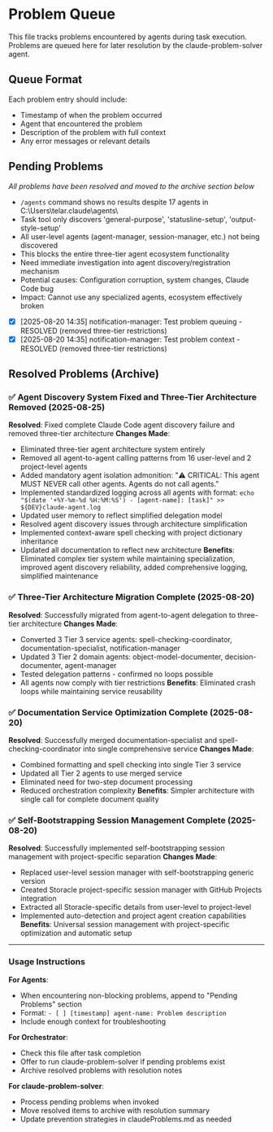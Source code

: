 # Problem Queue

This file tracks problems encountered by agents during task execution. Problems are queued here for later resolution by the claude-problem-solver agent.

## Queue Format

Each problem entry should include:
- Timestamp of when the problem occurred
- Agent that encountered the problem
- Description of the problem with full context
- Any error messages or relevant details

## Pending Problems

*All problems have been resolved and moved to the archive section below*
  - `/agents` command shows no results despite 17 agents in C:\Users\telar\.claude\agents\
  - Task tool only discovers 'general-purpose', 'statusline-setup', 'output-style-setup'
  - All user-level agents (agent-manager, session-manager, etc.) not being discovered
  - This blocks the entire three-tier agent ecosystem functionality
  - Need immediate investigation into agent discovery/registration mechanism
  - Potential causes: Configuration corruption, system changes, Claude Code bug
  - Impact: Cannot use any specialized agents, ecosystem effectively broken
- [x] [2025-08-20 14:35] notification-manager: Test problem queuing - RESOLVED (removed three-tier restrictions)
- [x] [2025-08-20 14:35] notification-manager: Test problem context - RESOLVED (removed three-tier restrictions)

## Resolved Problems (Archive)

### ✅ Agent Discovery System Fixed and Three-Tier Architecture Removed (2025-08-25)
**Resolved**: Fixed complete Claude Code agent discovery failure and removed three-tier architecture
**Changes Made**:
- Eliminated three-tier agent architecture system entirely
- Removed all agent-to-agent calling patterns from 16 user-level and 2 project-level agents  
- Added mandatory agent isolation admonition: "⚠️ CRITICAL: This agent MUST NEVER call other agents. Agents do not call agents."
- Implemented standardized logging across all agents with format: `echo "$(date '+%Y-%m-%d %H:%M:%S') - [agent-name]: [task]" >> ${DEV}claude-agent.log`
- Updated user memory to reflect simplified delegation model
- Resolved agent discovery issues through architecture simplification
- Implemented context-aware spell checking with project dictionary inheritance
- Updated all documentation to reflect new architecture
**Benefits**: Eliminated complex tier system while maintaining specialization, improved agent discovery reliability, added comprehensive logging, simplified maintenance

### ✅ Three-Tier Architecture Migration Complete (2025-08-20)
**Resolved**: Successfully migrated from agent-to-agent delegation to three-tier architecture
**Changes Made**:
- Converted 3 Tier 3 service agents: spell-checking-coordinator, documentation-specialist, notification-manager
- Updated 3 Tier 2 domain agents: object-model-documenter, decision-documenter, agent-manager  
- Tested delegation patterns - confirmed no loops possible
- All agents now comply with tier restrictions
**Benefits**: Eliminated crash loops while maintaining service reusability

### ✅ Documentation Service Optimization Complete (2025-08-20)
**Resolved**: Successfully merged documentation-specialist and spell-checking-coordinator into single comprehensive service
**Changes Made**:
- Combined formatting and spell checking into single Tier 3 service
- Updated all Tier 2 agents to use merged service
- Eliminated need for two-step document processing
- Reduced orchestration complexity
**Benefits**: Simpler architecture with single call for complete document quality

### ✅ Self-Bootstrapping Session Management Complete (2025-08-20)
**Resolved**: Successfully implemented self-bootstrapping session management with project-specific separation
**Changes Made**:
- Replaced user-level session manager with self-bootstrapping generic version
- Created Storacle project-specific session manager with GitHub Projects integration
- Extracted all Storacle-specific details from user-level to project-level
- Implemented auto-detection and project agent creation capabilities
**Benefits**: Universal session management with project-specific optimization and automatic setup

---

### Usage Instructions

**For Agents**:
- When encountering non-blocking problems, append to "Pending Problems" section
- Format: `- [ ] [timestamp] agent-name: Problem description`
- Include enough context for troubleshooting

**For Orchestrator**:
- Check this file after task completion
- Offer to run claude-problem-solver if pending problems exist
- Archive resolved problems with resolution notes

**For claude-problem-solver**:
- Process pending problems when invoked
- Move resolved items to archive with resolution summary
- Update prevention strategies in claudeProblems.md as needed
